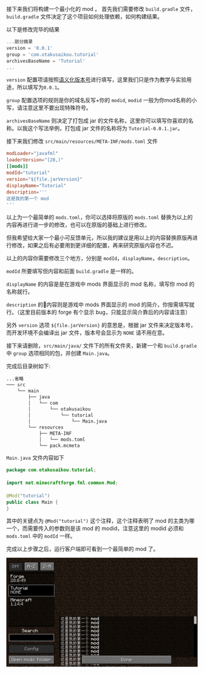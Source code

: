接下来我们将构建一个最小化的 mod 。
首先我们需要修改 `build.gradle` 文件，`build.gradle` 文件决定了这个项目如何处理依赖，如何构建结果。

以下是修改完毕的结果
```Groovy
...部分摘录
version = '0.0.1'
group = 'com.otakusaikou.tutorial' 
archivesBaseName = 'Tutorial'
...
```
`version`  配置项请按照[语义化版本号](https://semver.org/lang/zh-CN/)进行填写，这里我们只是作为教学与实验用途，所以填写为`0.0.1`。

`group` 配置选项的规则是你的域名反写+你的 `modid`, `modid` 一般为你mod名称的小写，请注意这里不要出现特殊符号。

`archivesBaseName` 则决定了打包成 jar 的文件名称，这里你可以填写你喜欢的名称。以我这个写法举例，打包成 jar 文件的名称将为  `Tutorial-0.0.1.jar`。

接下来我们修改 `src/main/resources/META-INF/mods.toml` 文件

```toml
modLoader="javafml"
loaderVersion="[28,)"
[[mods]]
modId="tutorial" 
version="${file.jarVersion}" 
displayName="Tutorial" 
description='''
这是我的第一个 mod
'''
```
以上为一个最简单的 `mods.toml`，你可以选择将原版的 `mods.toml` 替换为以上的内容再进行进一步的修改，也可以在原版的基础上进行修改。

但我希望给大家一个最小可反馈单元，所以我的建议是用以上的内容替换原版再进行修改，如果之后有必要用到更详细的配置，再来研究原版内容也不迟。

以上的内容你需要修改三个地方，分别是 `modId`，`displayName`，`description`。

`modId` 所要填写但内容和前面 `build.gradle` 是一样的。

`displayName` 的内容是是在游戏中 mods 界面显示的 mod 名称，填写你 mod 的名称就行。

`description` 的内容则是游戏中 mods 界面显示的 mod 的简介，你按需填写就行。（这里目前版本的 forge 有个显示 bug，只能显示简介靠后的内容请注意）

另外 `version` 选项 `${file.jarVersion}` 的意思是，根据 jar 文件来决定版本号，而开发环境不会编译出 jar 文件，版本号会显示为 `NONE` 请不用在意。

接下来请删除，`src/main/java/` 文件下的所有文件夹，新建一个和 `build.gradle` 中 `group` 选项相同的包，并创建 `Main.java`。

完成后目录树如下:
```
...省略
─── src
    └── main
        ├── java
        │   └── com
        │       └── otakusaikou
        │           └── tutorial
        │               └── Main.java
        └── resources
            ├── META-INF
            │   └── mods.toml
            └── pack.mcmeta
```

`Main.java` 文件内容如下

```java
package com.otakusaikou.tutorial;

import net.minecraftforge.fml.common.Mod;

@Mod("tutorial")
public class Main {
}
```

其中的关键点为 `@Mod("tutorial")` 这个注释，这个注释表明了 mod 的主类为哪一个，而需要传入的参数则是该 mod 的 modid，注意这里的 modid 必须和 `mods.toml` 中的 `modId` 一样。

完成以上步骤之后，运行客户端即可看到一个最简单的 mod 了。

![](./pic/2-1.png)